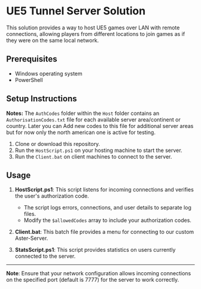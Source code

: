 # UE5 Tunnel Server Solution

This solution provides a way to host UE5 games over LAN with remote connections, allowing players from different locations to join games as if they were on the same local network.

## Prerequisites

- Windows operating system
- PowerShell

## Setup Instructions

**Notes:**
 The `AuthCodes` folder within the `Host` folder contains an `AuthorisationCodes.txt` file for each available server area/continent or country. 
Later you can Add new codes to this file for additional server areas but for now only the north american one is active for testing.

1. Clone or download this repository.
2. Run the `HostScript.ps1` on your hosting machine to start the server.
3. Run the `Client.bat` on client machines to connect to the server.

## Usage

1. **HostScript.ps1**: This script listens for incoming connections and verifies the user's authorization code.
   
   - The script logs errors, connections, and user details to separate log files.
   - Modify the `$allowedCodes` array to include your authorization codes.

2. **Client.bat**: This batch file provides a menu for connecting to our custom Aster-Server.
   

3. **StatsScript.ps1**: This script provides statistics on users currently connected to the server.


---

**Note**: Ensure that your network configuration allows incoming connections on the specified port (default is 7777) for the server to work correctly.

